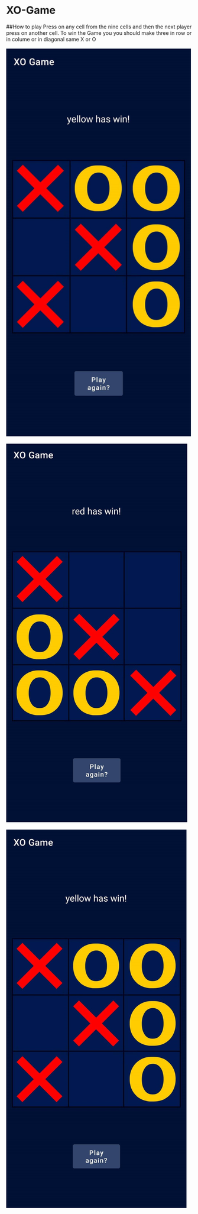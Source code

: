 # XO-Game
##How to play
Press on any cell from the nine cells and then the next player press on another cell.
To win the Game you you should make three in row or in colume or in diagonal same X or O 
<br><br>
<img src="327062266_517216147209270_454738856176539403_n.jpg"  width="500" hight="500">
<br> <br>
<img src="326384766_890429225493155_3801521412434058332_n.jpg">
<br><br>
<img src="327062266_517216147209270_454738856176539403_n.jpg">

